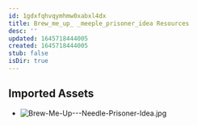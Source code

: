 ```yaml
---
id: 1gdxfqhvqymhmw0xabxl4dx
title: Brew_me_up_ _meeple_prisoner_idea Resources
desc: ''
updated: 1645718444005
created: 1645718444005
stub: false
isDir: true
---
```

## Imported Assets
- ![Brew-Me-Up---Needle-Prisoner-Idea.jpg](/assets/brew-me-up---needle-prisoner-idea-zjl44et674ib.jpg)
